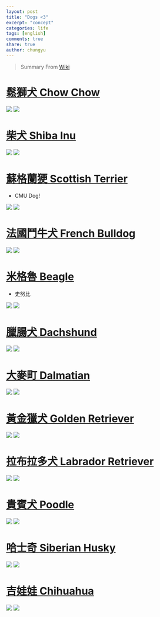 ```yaml
---
layout: post
title: "Dogs <3"
excerpt: "concept"
categories: life
tags: [english]
comments: true
share: true
author: chungyu
---
```

> Summary From [Wiki](https://zh.wikipedia.org/wiki/%E7%8A%AC%E7%A8%AE%E5%88%97%E8%A1%A8)


# [鬆獅犬 Chow Chow](https://zh.wikipedia.org/wiki/%E9%AC%86%E7%8D%85%E7%8A%AC)
![](http://www.dogbreedstandards.com/wp-content/uploads/2012/01/49937.jpg)
![](https://s-media-cache-ak0.pinimg.com/736x/da/f2/24/daf2244ef2255a75d04a7e30295d3d0e.jpg)

# [柴犬 Shiba Inu](https://zh.wikipedia.org/wiki/%E6%9F%B4%E7%8A%AC)
![](https://s-media-cache-ak0.pinimg.com/564x/b6/db/b6/b6dbb6fec1b0b785966641c8b8c176fa.jpg)
![](https://s-media-cache-ak0.pinimg.com/736x/b5/25/22/b525226283f771d2ab913feeab1555f7.jpg)


# [蘇格蘭㹴 Scottish Terrier](https://en.wikipedia.org/wiki/Scottish_Terrier)
* CMU Dog!

![](https://i.ytimg.com/vi/FO_dT2xWbdg/maxresdefault.jpg)
![](http://animalsadda.com/wp-content/uploads/2016/05/scottish-terrier-4.jpg)


# [法國鬥牛犬 French Bulldog](https://zh.wikipedia.org/wiki/%E6%B3%95%E5%9C%8B%E9%AC%A5%E7%89%9B%E7%8A%AC)
![](http://www.frenchbulldogbreed.net/files/blue-french-bulldog-for-sale-s02.jpg)
![](http://www.dogbreedinfo.com/images26/FrenchBulldogPurebredDogBiscuit6YearsOldTim1.JPG)


# [米格魯 Beagle](https://zh.wikipedia.org/wiki/%E5%B0%8F%E7%8D%B5%E7%8A%AC)
* 史努比

![](https://s-media-cache-ak0.pinimg.com/736x/1b/17/d9/1b17d9cd1bca1ae5068e7a10b23b582f.jpg)
![](http://www.pets4homes.co.uk/images/articles/3678/large/musladin-lueke-syndrome-mls-in-beagles-57cec61243f60.jpg)




# [臘腸犬 Dachshund](https://zh.wikipedia.org/wiki/%E8%85%8A%E8%82%A0%E7%8A%AC)
![](https://s-media-cache-ak0.pinimg.com/originals/63/0f/0e/630f0ef3f6f3126ca11f19f4a9b85243.jpg)
![](http://cdn2-www.dogtime.com/assets/uploads/2009/05/dachshund-dog-names.jpg)

# [大麥町 Dalmatian](https://zh.wikipedia.org/wiki/%E5%A4%A7%E9%BA%A5%E7%94%BA)
![](https://s-media-cache-ak0.pinimg.com/736x/2e/5a/55/2e5a55c1010a99160a1acede7b05691b.jpg)
![](http://www.pets4homes.co.uk/images/breeds/46/large/f8b714ed78d72641c35c4f42cbfad9a9.jpg)

# [黃金獵犬 Golden Retriever](https://zh.wikipedia.org/wiki/%E9%87%91%E6%AF%9B%E5%AF%BB%E5%9B%9E%E7%8A%AC)
![](https://i.ytimg.com/vi/a6KGPBflhiM/hqdefault.jpg)
![](https://i.ytimg.com/vi/SV7EKA8jnAs/maxresdefault.jpg)


# [拉布拉多犬 Labrador Retriever](https://zh.wikipedia.org/wiki/%E6%8B%89%E5%B8%83%E6%8B%89%E5%A4%9A%E7%8A%AC)
![](http://d21vu35cjx7sd4.cloudfront.net/dims3/MMAH/thumbnail/645x380/quality/90/?url=http%3A%2F%2Fs3.amazonaws.com%2Fassets.prod.vetstreet.com%2F4a%2F2a8090a10611e087a80050568d634f%2Ffile%2Flabrador-5-645mk062411.jpg)
![](http://cdn1-www.dogtime.com/assets/uploads/gallery/labrador-retriever-dog-breed-pictures/labrador-retriever-dog-pictures-8.jpg)

# [貴賓犬 Poodle](https://zh.wikipedia.org/wiki/%E8%B4%B5%E5%AE%BE%E7%8A%AC)
![](https://aos.iacpublishinglabs.com/question/aq/1400px-788px/chocolate-toy-poodle_4d4ad5635dd0c969.jpg?domain=cx.aos.ask.com)
![](http://cdn.skim.gs/image/upload/v1456338071/msi/Poodle_agility_dncgt5.jpg)

# [哈士奇 Siberian Husky](https://zh.wikipedia.org/wiki/%E5%93%88%E5%A3%AB%E5%A5%87)
![](http://officialhuskylovers.com/wp-content/uploads/2014/05/Jolanta-Mendzickiene.jpg)
![](http://cdn.skim.gs/images/v1/msi/oeap6f5mmedf0whg1rva/meet-the-breed-siberian-husky)



# [吉娃娃 Chihuahua](https://zh.wikipedia.org/wiki/%E5%90%89%E5%A8%83%E5%A8%83)
![](https://s-media-cache-ak0.pinimg.com/236x/b9/36/b1/b936b190028a075c6672628b9686d408.jpg)
![](http://d21vu35cjx7sd4.cloudfront.net/dims3/MMAH/thumbnail/645x380/quality/90/?url=http%3A%2F%2Fs3.amazonaws.com%2Fassets.prod.vetstreet.com%2F26%2F0d%2F6443c92b4c67ae315a8bb8be16e1%2FChihuahua-AP-KIDP62-645lc061113.jpg)



# []()
![]()
![]()
